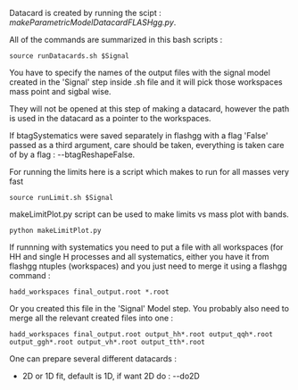 Datacard is created by running the scipt : *makeParametricModelDatacardFLASHgg.py*.

All of the commands are summarized in this bash scripts :
```
source runDatacards.sh $Signal
```

You have to specify the names of the output files with the signal model created in the 'Signal' step inside .sh file and it will pick those workspaces mass point and sigbal wise.

They will not be opened at this step of making a datacard, however the path is used in the datacard as a pointer to
the workspaces.


If btagSystematics were saved separately in flashgg with a flag 'False' passed as a third argument, care should be taken, everything is taken care of by a flag : --btagReshapeFalse.

For running the limits here is a script which makes to run for all masses very fast
```
source runLimit.sh $Signal
```
makeLimitPlot.py script can be used to make limits vs mass plot with bands.
```
python makeLimitPlot.py
```

If runnning with systematics you need to put a file with all workspaces (for HH and single H processes and all systematics,
either you have it from flashgg ntuples (workspaces) and you just need to merge it using a flashgg command :
```
hadd_workspaces final_output.root *.root 
```
Or you created this file in the 'Signal' Model step. You probably also need to merge all the relevant created files into one :
```
hadd_workspaces final_output.root output_hh*.root output_qqh*.root output_ggh*.root output_vh*.root output_tth*.root
```

One can prepare several different datacards :

- 2D or 1D fit, default is 1D, if want 2D do : --do2D 



